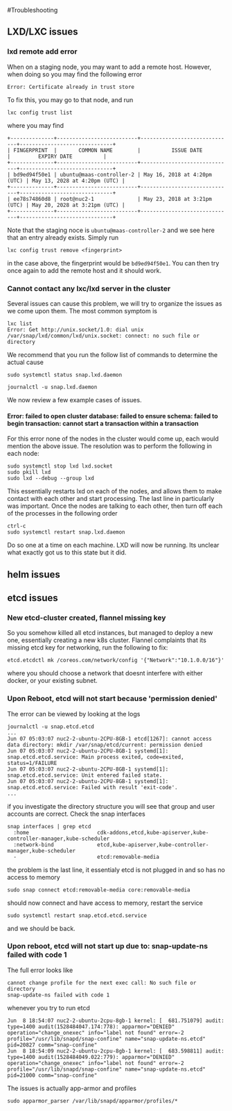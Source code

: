 #Troubleshooting

## LXD/LXC issues

### lxd remote add error
When on a staging node, you may want to add a remote host. However, when doing so you may find the following error
```
Error: Certificate already in trust store
```

To fix this, you may go to that node, and run 
```
lxc config trust list
```

where you may find

```
+--------------+--------------------------+------------------------------+------------------------------+
| FINGERPRINT  |       COMMON NAME        |          ISSUE DATE          |         EXPIRY DATE          |
+--------------+--------------------------+------------------------------+------------------------------+
| bd9ed94f50e1 | ubuntu@maas-controller-2 | May 16, 2018 at 4:20pm (UTC) | May 13, 2028 at 4:20pm (UTC) |
+--------------+--------------------------+------------------------------+------------------------------+
| ee78s74860d8 | root@nuc2-1              | May 23, 2018 at 3:21pm (UTC) | May 20, 2028 at 3:21pm (UTC) |
+--------------+--------------------------+------------------------------+------------------------------+
```

Note that the staging noce is `ubuntu@maas-controller-2` and we see here that an entry already exists.
Simply run 

```
lxc config trust remove <fingerprint>
```
in the case above, the fingerprint would be `bd9ed94f50e1`. You can then try once again to add the remote host
and it should work.

### Cannot contact any lxc/lxd server in the cluster 
Several issues can cause this problem, we will try to organize the issues as we come upon them. The most common
symptom is

```
lxc list
Error: Get http://unix.socket/1.0: dial unix /var/snap/lxd/common/lxd/unix.socket: connect: no such file or directory
```

We recommend that you run the follow list of commands to determine the actual cause

```
sudo systemctl status snap.lxd.daemon
```

```
journalctl -u snap.lxd.daemon
```

We now review a few example cases of issues.

#### Error: failed to open cluster database: failed to ensure schema: failed to begin transaction: cannot start a transaction within a transaction
For this error none of the nodes in the cluster would come up, each would mention the above issue. The
resolution was to perform the following in each node:

```
sudo systemctl stop lxd lxd.socket
sudo pkill lxd
sudo lxd --debug --group lxd
```

This essentially restarts lxd on each of the nodes, and allows them to make contact with each other and start processing. The
last line in particularly was important. Once the nodes are talking to each other, then turn off each of
the processes in the following order

```
ctrl-c
sudo systemctl restart snap.lxd.daemon
```
Do so one at a time on each machine. LXD will now be running. Its unclear what exactly got us to this
state but it did.

## helm issues


## etcd issues

### New etcd-cluster created, flannel missing key
So you somehow killed all etcd instances, but managed to deploy a new one, essentially creating a new
k8s cluster. Flannel complaints that its missing etcd key for networking, run the following to fix: 
```
etcd.etcdctl mk /coreos.com/network/config '{"Network":"10.1.0.0/16"}'
```
where you should choose a network that doesnt interfere with either docker, or your existing subnet.

### Upon Reboot, etcd will not start because 'permission denied'
The error can be viewed by looking at the logs
```
journalctl -u snap.etcd.etcd
...
Jun 07 05:03:07 nuc2-2-ubuntu-2CPU-8GB-1 etcd[1267]: cannot access data directory: mkdir /var/snap/etcd/current: permission denied
Jun 07 05:03:07 nuc2-2-ubuntu-2CPU-8GB-1 systemd[1]: snap.etcd.etcd.service: Main process exited, code=exited, status=1/FAILURE
Jun 07 05:03:07 nuc2-2-ubuntu-2CPU-8GB-1 systemd[1]: snap.etcd.etcd.service: Unit entered failed state.
Jun 07 05:03:07 nuc2-2-ubuntu-2CPU-8GB-1 systemd[1]: snap.etcd.etcd.service: Failed with result 'exit-code'.
...
```
if you investigate the directory structure you will see that group and user accounts are correct. Check the snap interfaces

```
snap interfaces | grep etcd
  :home                      cdk-addons,etcd,kube-apiserver,kube-controller-manager,kube-scheduler
  :network-bind              etcd,kube-apiserver,kube-controller-manager,kube-scheduler
  -                          etcd:removable-media
```
the problem is the last line, it essentialy etcd is not plugged in and so has no access to memory

```
sudo snap connect etcd:removable-media core:removable-media
```

should now connect and have access to memory, restart the service
```
sudo systemctl restart snap.etcd.etcd.service 
```
and we should be back.

### Upon reboot, etcd will not start up due to: snap-update-ns failed with code 1
The full error looks like

```
cannot change profile for the next exec call: No such file or directory
snap-update-ns failed with code 1
```
whenever you try to run etcd

```
Jun  8 18:54:07 nuc2-2-ubuntu-2cpu-8gb-1 kernel: [  681.751079] audit: type=1400 audit(1528484047.174:778): apparmor="DENIED" operation="change_onexec" info="label not found" error=-2 profile="/usr/lib/snapd/snap-confine" name="snap-update-ns.etcd" pid=20827 comm="snap-confine"
Jun  8 18:54:09 nuc2-2-ubuntu-2cpu-8gb-1 kernel: [  683.598811] audit: type=1400 audit(1528484049.022:779): apparmor="DENIED" operation="change_onexec" info="label not found" error=-2 profile="/usr/lib/snapd/snap-confine" name="snap-update-ns.etcd" pid=21000 comm="snap-confine"
```

The issues is actually app-armor and profiles



```
sudo apparmor_parser /var/lib/snapd/apparmor/profiles/*
```
